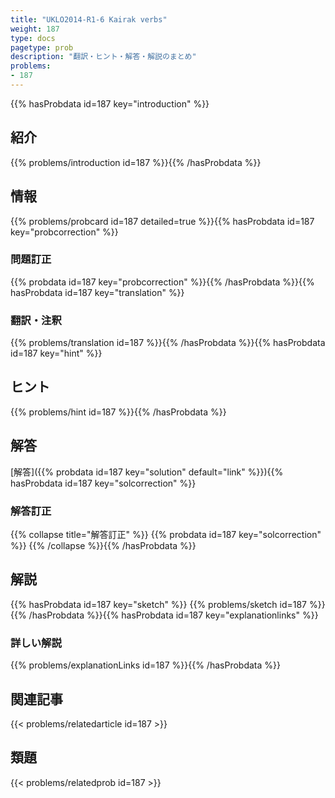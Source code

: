 ```yaml
---
title: "UKLO2014-R1-6 Kairak verbs"
weight: 187
type: docs
pagetype: prob
description: "翻訳・ヒント・解答・解説のまとめ"
problems: 
- 187
---
```


{{% hasProbdata id=187 key="introduction" %}}

## 紹介

{{% problems/introduction id=187 %}}{{% /hasProbdata %}}

## 情報

{{% problems/probcard id=187 detailed=true %}}{{% hasProbdata id=187 key="probcorrection" %}}

### 問題訂正

{{% probdata id=187 key="probcorrection" %}}{{% /hasProbdata %}}{{% hasProbdata id=187 key="translation" %}}

### 翻訳・注釈

{{% problems/translation id=187 %}}{{% /hasProbdata %}}{{% hasProbdata id=187 key="hint" %}}

## ヒント

{{% problems/hint id=187 %}}{{% /hasProbdata %}}

## 解答

[解答]({{% probdata id=187 key="solution" default="link" %}}){{% hasProbdata id=187 key="solcorrection" %}}

### 解答訂正

{{% collapse title="解答訂正" %}}
{{% probdata id=187 key="solcorrection" %}}
{{% /collapse %}}{{% /hasProbdata %}}

## 解説

{{% hasProbdata id=187 key="sketch" %}}
{{% problems/sketch id=187 %}}
{{% /hasProbdata %}}{{% hasProbdata id=187 key="explanationlinks" %}}

### 詳しい解説

{{% problems/explanationLinks id=187 %}}{{% /hasProbdata %}}

## 関連記事

{{< problems/relatedarticle id=187 >}}

## 類題

{{< problems/relatedprob id=187 >}}
